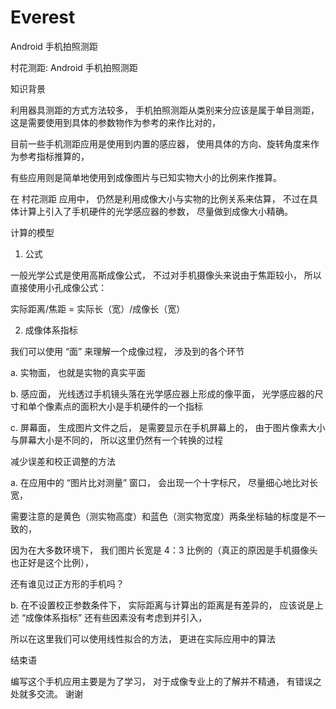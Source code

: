 # Everest
Android 手机拍照测距

村花测距: Android 手机拍照测距


知识背景

利用器具测距的方式方法较多， 手机拍照测距从类别来分应该是属于单目测距， 这是需要使用到具体的参数物作为参考的来作比对的， 

目前一些手机测距应用是使用到内置的感应器， 使用具体的方向、旋转角度来作为参考指标推算的， 

有些应用则是简单地使用到成像图片与已知实物大小的比例来作推算。

在 村花测距 应用中， 仍然是利用成像大小与实物的比例关系来估算， 不过在具体计算上引入了手机硬件的光学感应器的参数， 尽量做到成像大小精确。



计算的模型

1. 公式

一般光学公式是使用高斯成像公式， 不过对手机摄像头来说由于焦距较小， 所以直接使用小孔成像公式：

实际距离/焦距 = 实际长（宽）/成像长（宽）

2. 成像体系指标

我们可以使用 “面” 来理解一个成像过程， 涉及到的各个环节

a. 实物面， 也就是实物的真实平面

b. 感应面， 光线透过手机镜头落在光学感应器上形成的像平面， 光学感应器的尺寸和单个像素点的面积大小是手机硬件的一个指标

c. 屏幕面， 生成图片文件之后， 是需要显示在手机屏幕上的， 由于图片像素大小与屏幕大小是不同的， 所以这里仍然有一个转换的过程



减少误差和校正调整的方法

a. 在应用中的 “图片比对测量” 窗口， 会出现一个十字标尺， 尽量细心地比对长宽， 

需要注意的是黄色（测实物高度）和蓝色（测实物宽度）两条坐标轴的标度是不一致的， 

因为在大多数环境下， 我们图片长宽是 4：3 比例的（真正的原因是手机摄像头也正好是这个比例）， 

还有谁见过正方形的手机吗？

b. 在不设置校正参数条件下， 实际距离与计算出的距离是有差异的， 应该说是上述 “成像体系指标” 还有些因素没有考虑到并引入，

所以在这里我们可以使用线性拟合的方法， 更进在实际应用中的算法


结束语

编写这个手机应用主要是为了学习， 对于成像专业上的了解并不精通， 有错误之处就多交流。 谢谢



